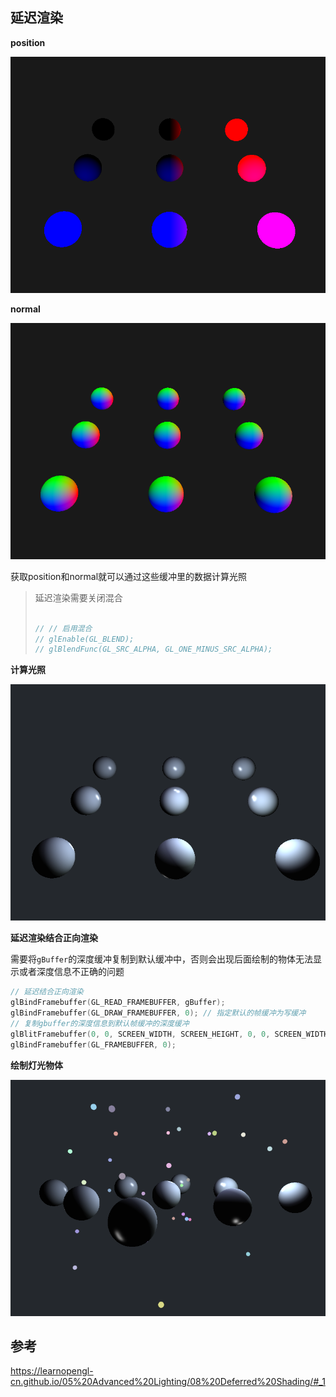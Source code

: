 ## 延迟渲染

**position**

![image-20211214103822785](images/image-20211214103822785.png)

**normal**

![image-20211214103902674](images/image-20211214103902674.png)

获取position和normal就可以通过这些缓冲里的数据计算光照

>延迟渲染需要关闭混合
>
>```c++
>
>// // 启用混合
>// glEnable(GL_BLEND);
>// glBlendFunc(GL_SRC_ALPHA, GL_ONE_MINUS_SRC_ALPHA);
>```

**计算光照**

![image-20211214104241964](images/image-20211214104241964.png)



**延迟渲染结合正向渲染**

需要将`gBuffer`的深度缓冲复制到默认缓冲中，否则会出现后面绘制的物体无法显示或者深度信息不正确的问题

```c++
// 延迟结合正向渲染
glBindFramebuffer(GL_READ_FRAMEBUFFER, gBuffer);
glBindFramebuffer(GL_DRAW_FRAMEBUFFER, 0); // 指定默认的帧缓冲为写缓冲
// 复制gbuffer的深度信息到默认帧缓冲的深度缓冲
glBlitFramebuffer(0, 0, SCREEN_WIDTH, SCREEN_HEIGHT, 0, 0, SCREEN_WIDTH, SCREEN_HEIGHT, GL_DEPTH_BUFFER_BIT, GL_NEAREST);
glBindFramebuffer(GL_FRAMEBUFFER, 0);
```

**绘制灯光物体**

![image-20211214110812713](images/image-20211214110812713.png)

## 参考

https://learnopengl-cn.github.io/05%20Advanced%20Lighting/08%20Deferred%20Shading/#_1

